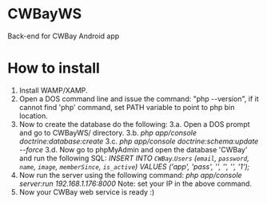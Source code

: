 # CWBayWS
Back-end for CWBay Android app

# How to install
1. Install WAMP/XAMP.
2. Open a DOS command line and issue the command: "php --version", if it cannot find 'php' command, set PATH variable to point to php bin location.
3. Now to create the database do the following:
    3.a. Open a DOS prompt and go to CWBayWS/ directory.
    3.b. *php app/console doctrine:database:create*
    3.c. *php app/console doctrine:schema:update --force*
    3.d. Now go to phpMyAdmin and open the database 'CWBay' and run the following SQL:
            *INSERT INTO `CWBay`.`Users` (`email`, `password`, `name`, `image`, `memberSince`, `is_active`) VALUES ('app', 'pass', '', '', '', '1');*
4. Now run the server using the following command:
            *php app/console server:run 192.168.1.176:8000*
   Note: set your IP in the above command.
5. Now your CWBay web service is ready :)
